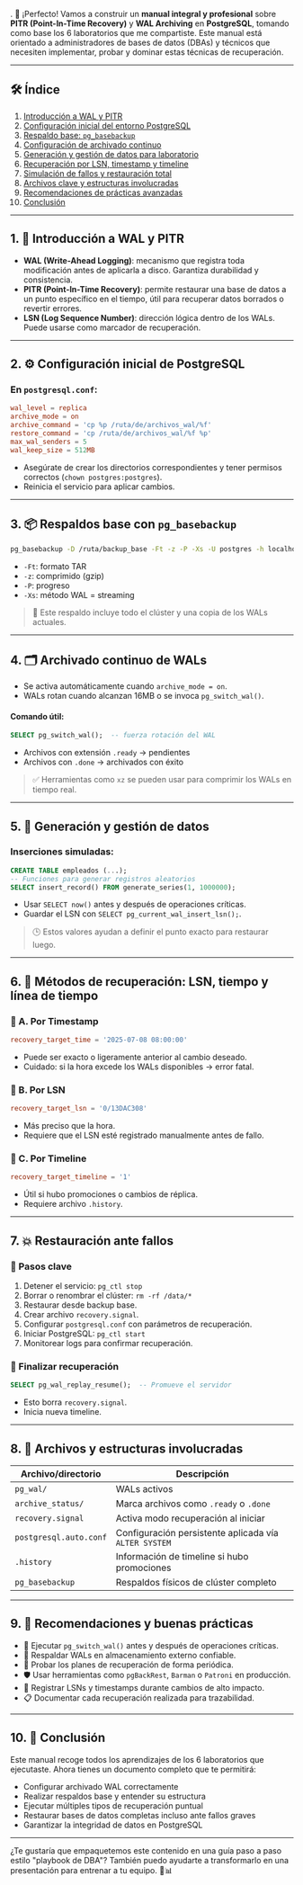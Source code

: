 .
📘 ¡Perfecto! Vamos a construir un **manual integral y profesional** sobre **PITR (Point-In-Time Recovery)** y **WAL Archiving** en **PostgreSQL**, tomando como base los 6 laboratorios que me compartiste. Este manual está orientado a administradores de bases de datos (DBAs) y técnicos que necesiten implementar, probar y dominar estas técnicas de recuperación.

---

## 🛠️ Índice

1. [Introducción a WAL y PITR](#1)
2. [Configuración inicial del entorno PostgreSQL](#2)
3. [Respaldo base: `pg_basebackup`](#3)
4. [Configuración de archivado continuo](#4)
5. [Generación y gestión de datos para laboratorio](#5)
6. [Recuperación por LSN, timestamp y timeline](#6)
7. [Simulación de fallos y restauración total](#7)
8. [Archivos clave y estructuras involucradas](#8)
9. [Recomendaciones de prácticas avanzadas](#9)
10. [Conclusión](#10)

---

<a name="1"></a>
## 1. 🔁 Introducción a WAL y PITR

- **WAL (Write-Ahead Logging)**: mecanismo que registra toda modificación antes de aplicarla a disco. Garantiza durabilidad y consistencia.
- **PITR (Point-In-Time Recovery)**: permite restaurar una base de datos a un punto específico en el tiempo, útil para recuperar datos borrados o revertir errores.
- **LSN (Log Sequence Number)**: dirección lógica dentro de los WALs. Puede usarse como marcador de recuperación.

---

<a name="2"></a>
## 2. ⚙️ Configuración inicial de PostgreSQL

### En `postgresql.conf`:

```conf
wal_level = replica
archive_mode = on
archive_command = 'cp %p /ruta/de/archivos_wal/%f'
restore_command = 'cp /ruta/de/archivos_wal/%f %p'
max_wal_senders = 5
wal_keep_size = 512MB
```

- Asegúrate de crear los directorios correspondientes y tener permisos correctos (`chown postgres:postgres`).
- Reinicia el servicio para aplicar cambios.

---

<a name="3"></a>
## 3. 📦 Respaldos base con `pg_basebackup`

```bash
pg_basebackup -D /ruta/backup_base -Ft -z -P -Xs -U postgres -h localhost -p 5432
```

- `-Ft`: formato TAR
- `-z`: comprimido (gzip)
- `-P`: progreso
- `-Xs`: método WAL = streaming

> 📌 Este respaldo incluye todo el clúster y una copia de los WALs actuales.

---

<a name="4"></a>
## 4. 🗂️ Archivado continuo de WALs

- Se activa automáticamente cuando `archive_mode = on`.
- WALs rotan cuando alcanzan 16MB o se invoca `pg_switch_wal()`.

#### Comando útil:

```sql
SELECT pg_switch_wal();  -- fuerza rotación del WAL
```

- Archivos con extensión `.ready` → pendientes
- Archivos con `.done` → archivados con éxito

> ✅ Herramientas como `xz` se pueden usar para comprimir los WALs en tiempo real.

---

<a name="5"></a>
## 5. 🧪 Generación y gestión de datos

### Inserciones simuladas:

```sql
CREATE TABLE empleados (...);
-- Funciones para generar registros aleatorios
SELECT insert_record() FROM generate_series(1, 1000000);
```

- Usar `SELECT now()` antes y después de operaciones críticas.
- Guardar el LSN con `SELECT pg_current_wal_insert_lsn();`.

> 🕒 Estos valores ayudan a definir el punto exacto para restaurar luego.

---

<a name="6"></a>
## 6. 🧭 Métodos de recuperación: LSN, tiempo y línea de tiempo

### 📍 A. Por Timestamp

```conf
recovery_target_time = '2025-07-08 08:00:00'
```

- Puede ser exacto o ligeramente anterior al cambio deseado.
- Cuidado: si la hora excede los WALs disponibles → error fatal.

### 📍 B. Por LSN

```conf
recovery_target_lsn = '0/13DAC308'
```

- Más preciso que la hora.
- Requiere que el LSN esté registrado manualmente antes de fallo.

### 📍 C. Por Timeline

```conf
recovery_target_timeline = '1'
```

- Útil si hubo promociones o cambios de réplica.
- Requiere archivo `.history`.

---

<a name="7"></a>
## 7. 💥 Restauración ante fallos

### 🧹 Pasos clave

1. Detener el servicio: `pg_ctl stop`
2. Borrar o renombrar el clúster: `rm -rf /data/*`
3. Restaurar desde backup base.
4. Crear archivo `recovery.signal`.
5. Configurar `postgresql.conf` con parámetros de recuperación.
6. Iniciar PostgreSQL: `pg_ctl start`
7. Monitorear logs para confirmar recuperación.

### 📌 Finalizar recuperación

```sql
SELECT pg_wal_replay_resume();  -- Promueve el servidor
```

- Esto borra `recovery.signal`.
- Inicia nueva timeline.

---

<a name="8"></a>
## 8. 📁 Archivos y estructuras involucradas

| Archivo/directorio         | Descripción                                         |
|---------------------------|-----------------------------------------------------|
| `pg_wal/`                 | WALs activos                                        |
| `archive_status/`         | Marca archivos como `.ready` o `.done`              |
| `recovery.signal`         | Activa modo recuperación al iniciar                 |
| `postgresql.auto.conf`    | Configuración persistente aplicada vía `ALTER SYSTEM` |
| `.history`                | Información de timeline si hubo promociones         |
| `pg_basebackup`           | Respaldos físicos de clúster completo               |

---

<a name="9"></a>
## 9. 🎯 Recomendaciones y buenas prácticas

- 🔄 Ejecutar `pg_switch_wal()` antes y después de operaciones críticas.
- 💾 Respaldar WALs en almacenamiento externo confiable.
- 🧪 Probar los planes de recuperación de forma periódica.
- 🛡️ Usar herramientas como `pgBackRest`, `Barman` o `Patroni` en producción.
- 🧭 Registrar LSNs y timestamps durante cambios de alto impacto.
- 📋 Documentar cada recuperación realizada para trazabilidad.

---

<a name="10"></a>
## 10. 🏁 Conclusión

Este manual recoge todos los aprendizajes de los 6 laboratorios que ejecutaste. Ahora tienes un documento completo que te permitirá:

- Configurar archivado WAL correctamente
- Realizar respaldos base y entender su estructura
- Ejecutar múltiples tipos de recuperación puntual
- Restaurar bases de datos completas incluso ante fallos graves
- Garantizar la integridad de datos en PostgreSQL

---

¿Te gustaría que empaquetemos este contenido en una guía paso a paso estilo "playbook de DBA"? También puedo ayudarte a transformarlo en una presentación para entrenar a tu equipo. 💼📊
